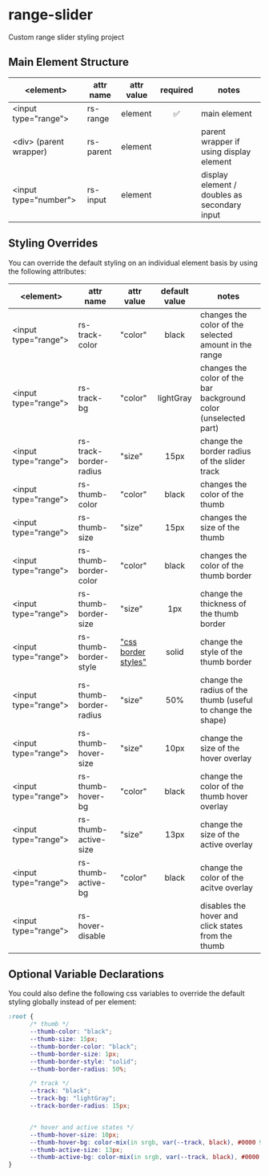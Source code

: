 # range-slider
Custom range slider styling project

## Main Element Structure

| \<element\>            	| attr name 	| attr value 	| required 	| notes                                        	|
|------------------------	|-----------	|------------	|:--------:	|----------------------------------------------	|
| \<input type="range"\>   	| rs-range  	| element      	|    ✅    	| main element                                 	|
| \<div\> (parent wrapper) 	| rs-parent 	| element      	|          	| parent wrapper if using display element      	|
| \<input type="number"\>  	| rs-input  	| element      	|          	| display element / doubles as secondary input 	|

## Styling Overrides

You can override the default styling on an individual element basis by using the following attributes:

| \<element\>            	| attr name              	| attr value                                                          	| default value 	| notes                                                           	|
|------------------------	|------------------------	|---------------------------------------------------------------------	|:-------------:	|-----------------------------------------------------------------	|
| \<input type="range"\> 	| rs-track-color         	| "color"                                                             	|     black     	| changes the color of the selected amount in the range           	|
| \<input type="range"\> 	| rs-track-bg            	| "color"                                                             	|   lightGray     	| changes the color of the bar background color (unselected part) 	|
| \<input type="range"\> 	| rs-track-border-radius 	| "size"                                                              	|      15px     	| change the border radius of the slider track                    	|
| \<input type="range"\> 	| rs-thumb-color         	| "color"                                                             	|     black     	| changes the color of the thumb                                  	|
| \<input type="range"\> 	| rs-thumb-size          	| "size"                                                              	|      15px     	| changes the size of the thumb                                   	|
| \<input type="range"\> 	| rs-thumb-border-color  	| "color"                                                             	|     black     	| changes the color of the thumb border                           	|
| \<input type="range"\> 	| rs-thumb-border-size   	| "size"                                                              	|      1px      	| change the thickness of the thumb border                        	|
| \<input type="range"\> 	| rs-thumb-border-style  	| ["css border styles"](https://www.w3schools.com/css/css_border.asp) 	|     solid     	| change the style of the thumb border                            	|
| \<input type="range"\> 	| rs-thumb-border-radius 	| "size"                                                              	|      50%      	| change the radius of the thumb (useful to change the shape)     	|
| \<input type="range"\> 	| rs-thumb-hover-size    	| "size"                                                              	|      10px     	| change the size of the hover overlay                            	|
| \<input type="range"\> 	| rs-thumb-hover-bg      	| "color"                                                             	|     black     	| change the color of the thumb hover overlay                     	|
| \<input type="range"\> 	| rs-thumb-active-size   	| "size"                                                              	|      13px     	| change the size of the active overlay                           	|
| \<input type="range"\> 	| rs-thumb-active-bg     	| "color"                                                             	|     black     	| change the color of the acitve overlay                          	|
| \<input type="range"\> 	| rs-hover-disable       	|                                                                     	|               	| disables the hover and click states from the thumb              	|

## Optional Variable Declarations

You could also define the following css variables to override the default styling globally instead of per element:

```css
:root {
      /* thumb */
      --thumb-color: "black";
      --thumb-size: 15px;
      --thumb-border-color: "black";
      --thumb-border-size: 1px;
      --thumb-border-style: "solid";
      --thumb-border-radius: 50%;

      /* track */
      --track: "black";
      --track-bg: "lightGray";
      --track-border-radius: 15px;


      /* hover and active states */
      --thumb-hover-size: 10px;
      --thumb-hover-bg: color-mix(in srgb, var(--track, black), #0000 90%);
      --thumb-active-size: 13px;
      --thumb-active-bg: color-mix(in srgb, var(--track, black), #0000 80%);
}
```
